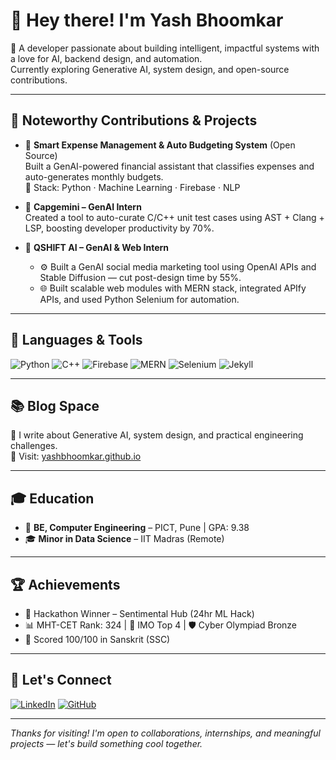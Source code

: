 # 👋 Hey there! I'm Yash Bhoomkar

🎯 A developer passionate about building intelligent, impactful systems with a love for AI, backend design, and automation.  
Currently exploring Generative AI, system design, and open-source contributions.

---

## 🚀 Noteworthy Contributions & Projects

- 💸 **Smart Expense Management & Auto Budgeting System** (Open Source)  
  Built a GenAI-powered financial assistant that classifies expenses and auto-generates monthly budgets.  
  🔧 Stack: Python · Machine Learning · Firebase · NLP

- 🧠 **Capgemini – GenAI Intern**  
  Created a tool to auto-curate C/C++ unit test cases using AST + Clang + LSP, boosting developer productivity by 70%.

- 🧪 **QSHIFT AI – GenAI & Web Intern**  
  - ⚙️ Built a GenAI social media marketing tool using OpenAI APIs and Stable Diffusion — cut post-design time by 55%.  
  - 🌐 Built scalable web modules with MERN stack, integrated APIfy APIs, and used Python Selenium for automation.

---

## 🧰 Languages & Tools

![Python](https://img.shields.io/badge/-Python-3776AB?style=flat&logo=python&logoColor=white)
![C++](https://img.shields.io/badge/-C++-00599C?style=flat&logo=c%2B%2B&logoColor=white)
![Firebase](https://img.shields.io/badge/-Firebase-FFCA28?style=flat&logo=firebase&logoColor=black)
![MERN](https://img.shields.io/badge/-MERN%20Stack-3C873A?style=flat&logo=mongodb&logoColor=white)
![Selenium](https://img.shields.io/badge/-Selenium-43B02A?style=flat&logo=selenium&logoColor=white)
![Jekyll](https://img.shields.io/badge/-Jekyll-CC0000?style=flat&logo=jekyll&logoColor=white)

---

## 📚 Blog Space

📝 I write about Generative AI, system design, and practical engineering challenges.  
📍 Visit: [yashbhoomkar.github.io](https://yashbhoomkar.github.io)

---

## 🎓 Education

- 🏫 **BE, Computer Engineering** – PICT, Pune | GPA: 9.38  
- 🎓 **Minor in Data Science** – IIT Madras (Remote)

---

## 🏆 Achievements

- 🥇 Hackathon Winner – Sentimental Hub (24hr ML Hack)  
- 📊 MHT-CET Rank: 324 | 🧮 IMO Top 4 | 🛡️ Cyber Olympiad Bronze  
- 🧠 Scored 100/100 in Sanskrit (SSC)

---

## 🤝 Let's Connect

[![LinkedIn](https://img.shields.io/badge/-LinkedIn-blue?style=flat&logo=linkedin)](https://www.linkedin.com/in/yash-bhoomkar-7aa460213?utm_source=share&utm_campaign=share_via&utm_content=profile&utm_medium=android_app)
[![GitHub](https://img.shields.io/badge/-GitHub-black?style=flat&logo=github)](https://github.com/yashbhoomkar)

---

_Thanks for visiting! I'm open to collaborations, internships, and meaningful projects — let's build something cool together._

